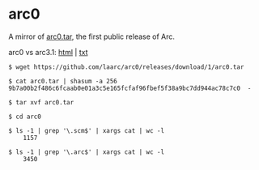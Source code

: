 # arc0

A mirror of [arc0.tar](https://github.com/laarc/arc0/releases/download/1/arc0.tar), the first public release of Arc.

arc0 vs arc3.1: [html](https://rawgit.com/laarc/notebook/master/arc0-3.1.html) | [txt](https://rawgit.com/laarc/notebook/master/arc0-3.1.txt)

```
$ wget https://github.com/laarc/arc0/releases/download/1/arc0.tar

$ cat arc0.tar | shasum -a 256
9b7a00b2f486c6fcaab0e01a3c5e165fcfaf96fbef5f38a9bc7dd944ac78c7c0  -

$ tar xvf arc0.tar

$ cd arc0

$ ls -1 | grep '\.scm$' | xargs cat | wc -l
    1157

$ ls -1 | grep '\.arc$' | xargs cat | wc -l
    3450
```

